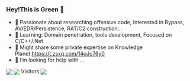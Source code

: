 


### Hey!This is Green 👋

- 🔭 Passionate about researching offensive code, Interested in Bypass, AV/EDR/Persistence, RAT/C2 construction...
- 🌱 Learning: Domain penetration, tools development, Focused on C/C++/.Net
- 👯 Might share some private expertise on Knowledge Planet:https://t.zsxq.com/14oJc76y0
- 🤔 I’m looking for help with ...

<a>
  <img align="center" src="https://github-stats-alpha.vercel.app/api?username=INotGreen&cc=1a1b27&tc=38bdae&ic=bf91f3&bc=ffff" />
</a>
<a>
 <img align="center" src="https://github-readme-stats.vercel.app/api/top-langs/?username=INotGreen&layout=compact&show_icons=true&theme=synthwave" />
</a>
<a>
   Visitors
  <img align="center" src="https://profile-counter.glitch.me/INotGreen/count.svg" />
</a>

